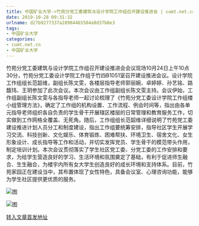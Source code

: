 ```yaml
---
title: 中国矿业大学->竹苑分党工委建筑与设计学院工作组召开建设推进会 | cumt.net.cn
date: 2019-10-28 09:31:32
urlname: d27b9277337a28984465584a0d37b8e3
tags: 
- 中国矿业大学
categories:
- cumt.net.cn
- 中国矿业大学
---
```

竹苑分党工委建筑与设计学院工作组召开建设推进会会议现场10月24日上午10点30分，竹苑分党工委设计学院工作组于竹四B1051室召开建设推进会议。设计学院工作组组长范韶维，副组长陈文雯，各楼层指导老师郭丽婉、卓婷婷、孙艺铭、路馥玮、王玥参加了此次会议。本次会议由工作组副组长陈文雯主持。会议伊始，工作组副组长陈文雯与各指导老师一起讨论梳理了《竹苑分党工委设计学院工作组楼小组管理方法》，确定了工作组的机构设置、工作流程、例会时间等，指出由各单元指导老师组织各自负责的学生骨干开展辖区楼层的日常管理和教育服务工作，切实做到工作网格全覆盖、无死角。随后，工作组组长范韶维详细说明了竹苑党工委建设推进计划人员分工和制度建设，指出工作组要统筹安排，指导社区学生开展学习交流、科技创新、文化娱乐、体育锻炼、困难帮扶、环境卫生、宿舍文化、女生形象设计、成长指导等工作和活动，并切实发挥党员、学生骨干的模范带头作用，制定培训计划。本次会议贯彻落实了学生社区党工委、分党工委的工作安排和要求，为给学生营造良好的学习、生活环境和氛围奠定了基础，有利于促进师生融合、生生融合，为楼宇内所有女大学生创造良好的成长环境和支持体系。目前，竹苑家园正在建设当中，其布置体现了女性特色，具备会议室、心理咨询功能，能够为学生社区提供更优质的服务。

![图](http://xwzx.cumt.edu.cn/_upload/article/images/7f/ee/12c462af43edb312bb3d0a0301c5/31454630-5b76-4cb9-b958-4b092a7eee6b.png)

![图](http://xwzx.cumt.edu.cn/_upload/article/images/7f/ee/12c462af43edb312bb3d0a0301c5/c841e90b-c41b-4bbf-b0c6-44e3284b4019.png)

[转入文章首发地址](http://xwzx.cumt.edu.cn/57/d9/c523a546777/page.htm)